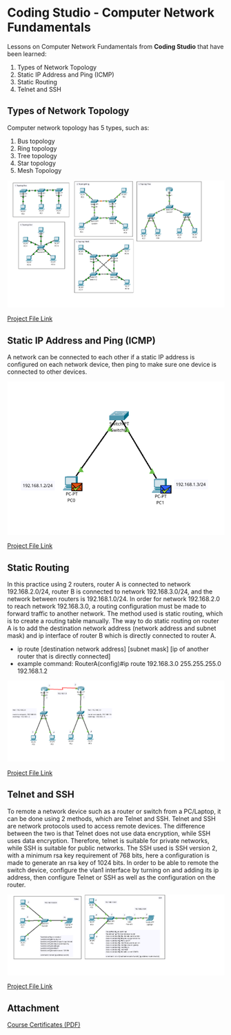 # Coding Studio - Computer Network Fundamentals
Lessons on Computer Network Fundamentals from **Coding Studio** that have been learned:
1. Types of Network Topology
2. Static IP Address and Ping (ICMP)
3. Static Routing
4. Telnet and SSH

## Types of Network Topology
Computer network topology has 5 types, such as:
1. Bus topology
2. Ring topology
3. Tree topology
4. Star topology
5. Mesh Topology

![CodingStudio - Jenis-Jenis Topologi Jaringan](https://github.com/eightball270/CodingStudio-ComputerNetworkFundamentals/blob/main/Coding%20Studio%20-%20Types%20of%20Network%20Topology.png)

[Project File Link](https://github.com/eightball270/CodingStudio-ComputerNetworkFundamentals/blob/main/Coding%20Studio%20-%20Types%20of%20Network%20Topology.pkt)

## Static IP Address and Ping (ICMP)
A network can be connected to each other if a static IP address is configured on each network device, then ping to make sure one device is connected to other devices.

![CodingStudio - Static IP dan ICMP (Pinging)](https://github.com/eightball270/CodingStudio-ComputerNetworkFundamentals/blob/main/Coding%20Studio%20-%20Static%20IP%20and%20ICMP%20(Pinging).png)

[Project File Link](https://github.com/eightball270/CodingStudio-ComputerNetworkFundamentals/blob/main/Coding%20Studio%20-%20Static%20IP%20and%20ICMP%20(Pinging).pkt)

## Static Routing
In this practice using 2 routers, router A is connected to network 192.168.2.0/24, router B is connected to network 192.168.3.0/24, and the network between routers is 192.168.1.0/24. In order for network 192.168.2.0 to reach network 192.168.3.0, a routing configuration must be made to forward traffic to another network. The method used is static routing, which is to create a routing table manually. The way to do static routing on router A is to add the destination network address (network address and subnet mask) and ip interface of router B which is directly connected to router A.
- ip route [destination network address] [subnet mask] [ip of another router that is directly connected]
- example command: RouterA(config)#ip route 192.168.3.0 255.255.255.0 192.168.1.2

![CodingStudio - Static Routing](https://github.com/eightball270/CodingStudio-ComputerNetworkFundamentals/blob/main/Coding%20Studio%20-%20Static%20Routing.png)

[Project File Link](https://github.com/eightball270/CodingStudio-ComputerNetworkFundamentals/blob/main/Coding%20Studio%20-%20Static%20Routing.pkt)

## Telnet and SSH
To remote a network device such as a router or switch from a PC/Laptop, it can be done using 2 methods, which are Telnet and SSH. Telnet and SSH are network protocols used to access remote devices. The difference between the two is that Telnet does not use data encryption, while SSH uses data encryption. Therefore, telnet is suitable for private networks, while SSH is suitable for public networks. The SSH used is SSH version 2, with a minimum rsa key requirement of 768 bits, here a configuration is made to generate an rsa key of 1024 bits. In order to be able to remote the switch device, configure the vlan1 interface by turning on and adding its ip address, then configure Telnet or SSH as well as the configuration on the router.

![CodingStudio - Telnet dan SSH](https://github.com/eightball270/CodingStudio-ComputerNetworkFundamentals/blob/main/Coding%20Studio%20-%20Telnet%20and%20SSH.png)

[Project File Link](https://github.com/eightball270/CodingStudio-ComputerNetworkFundamentals/blob/main/Coding%20Studio%20-%20Types%20of%20Network%20Topology.pkt)

## Attachment
[Course Certificates (PDF)](https://github.com/eightball270/CodingStudio-ComputerNetworkFundamentals/blob/main/Coding%20Studio%20-%20Certificates.pdf)
